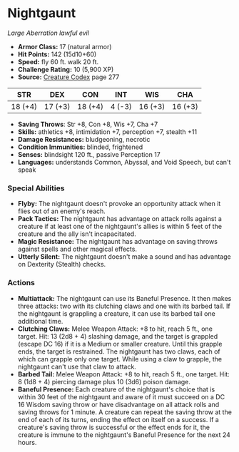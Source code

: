# Nightgaunt

*Large* *Aberration* *lawful evil*

- **Armor Class:** 17 (natural armor)
- **Hit Points:** 142 (15d10+60)
- **Speed:** fly 60 ft. walk 20 ft.
- **Challenge Rating:** 10 (5,900 XP)
- **Source:** [Creature Codex](https://koboldpress.com/kpstore/product/creature-codex-for-5th-edition-dnd) page 277

| STR | DEX | CON | INT | WIS | CHA |
| --- | --- | --- | --- | --- | --- |
| 18 (+4) | 17 (+3) | 18 (+4) | 4 (-3) | 16 (+3) | 16 (+3) |

- **Saving Throws**: Str +8, Con +8, Wis +7, Cha +7
- **Skills:** athletics +8, intimidation +7, perception +7, stealth +11
- **Damage Resistances:** bludgeoning, necrotic
- **Condition Immunities:** blinded, frightened
- **Senses:** blindsight 120 ft., passive Perception 17
- **Languages:** understands Common, Abyssal, and Void Speech, but can't speak
### Special Abilities
- **Flyby:** The nightgaunt doesn't provoke an opportunity attack when it flies out of an enemy's reach.
- **Pack Tactics:** The nightgaunt has advantage on attack rolls against a creature if at least one of the nightgaunt's allies is within 5 feet of the creature and the ally isn't incapacitated.
- **Magic Resistance:** The nightgaunt has advantage on saving throws against spells and other magical effects.
- **Utterly Silent:** The nightgaunt doesn't make a sound and has advantage on Dexterity (Stealth) checks.
### Actions
- **Multiattack:** The nightgaunt can use its Baneful Presence. It then makes three attacks: two with its clutching claws and one with its barbed tail. If the nightgaunt is grappling a creature, it can use its barbed tail one additional time.
- **Clutching Claws:** Melee Weapon Attack: +8 to hit, reach 5 ft., one target. Hit: 13 (2d8 + 4) slashing damage, and the target is grappled (escape DC 16) if it is a Medium or smaller creature. Until this grapple ends, the target is restrained. The nightgaunt has two claws, each of which can grapple only one target. While using a claw to grapple, the nightgaunt can't use that claw to attack.
- **Barbed Tail:** Melee Weapon Attack: +8 to hit, reach 5 ft., one target. Hit: 8 (1d8 + 4) piercing damage plus 10 (3d6) poison damage.
- **Baneful Presence:** Each creature of the nightgaunt's choice that is within 30 feet of the nightgaunt and aware of it must succeed on a DC 16 Wisdom saving throw or have disadvantage on all attack rolls and saving throws for 1 minute. A creature can repeat the saving throw at the end of each of its turns, ending the effect on itself on a success. If a creature's saving throw is successful or the effect ends for it, the creature is immune to the nightgaunt's Baneful Presence for the next 24 hours.


